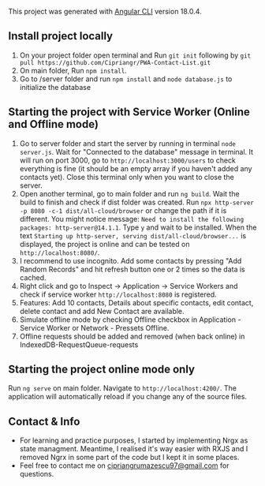 This project was generated with [Angular CLI](https://github.com/angular/angular-cli) version 18.0.4.

## Install project locally

1. On your project folder open terminal and Run `git init` following by `git pull https://github.com/Cipriangr/PWA-Contact-List.git`
2. On main folder, Run `npm install`.
3. Go to /server folder and run `npm install` and `node database.js` to initialize the database

## Starting the project with Service Worker (Online and Offline mode)

1. Go to server folder and start the server by running in terminal `node server.js`. Wait for "Connected to the database" message in terminal. It will run on port 3000, go to `http://localhost:3000/users` to check everything is fine (it should be an empty array if you haven't added any contacts yet). Close this terminal only when you want to close the server.
2. Open another terminal, go to main folder and run `ng build`. Wait the build to finish and check if dist folder was created. Run `npx http-server -p 8080 -c-1 dist/all-cloud/browser` or change the path if it is different. You might notice message: `Need to install the following packages: http-server@14.1.1`. Type `y` and wait to be installed. When the text `Starting up http-server, serving dist/all-cloud/browser...` is displayed, the project is online and can be tested on `http://localhost:8080/`.
3. I recommend to use incognito. Add some contacts by pressing "Add Random Records" and hit refresh button one or 2 times so the data is cached.
4. Right click and go to Inspect -> Application -> Service Workers and check if service worker `http://localhost:8080` is registered.
5. Features: Add 10 contacts, Details about specific contacts, edit contact, delete contact and add New Contact are available.
6. Simulate offline mode by checking Offline checkbox in Application - Service Worker or Network - Pressets Offline.
7. Offline requests should be added and removed (when back online) in IndexedDB-RequestQueue-requests

## Starting the project online mode only

Run `ng serve` on main folder. Navigate to `http://localhost:4200/`. The application will automatically reload if you change any of the source files.

## Contact & Info

- For learning and practice purposes, I started by implementing Nrgx as state managment. Meantime, I realised it's way easier with RXJS and I removed Ngrx in some part of the code but I kept it in some places.
- Feel free to contact me on cipriangrumazescu97@gmail.com for questions.
